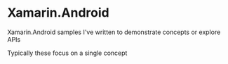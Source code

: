 # Xamarin.Android

Xamarin.Android samples I've written to demonstrate concepts or explore APIs

Typically these focus on a single concept
